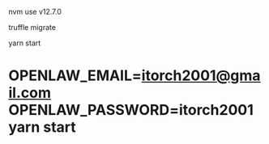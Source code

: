 nvm use v12.7.0

truffle migrate

yarn start

# OPENLAW_EMAIL=itorch2001@gmail.com OPENLAW_PASSWORD=itorch2001 yarn start
